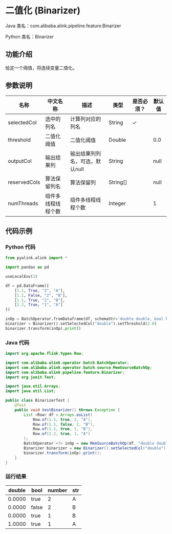 # 二值化 (Binarizer)
Java 类名：com.alibaba.alink.pipeline.feature.Binarizer

Python 类名：Binarizer


## 功能介绍
给定一个阈值，将连续变量二值化。

## 参数说明

| 名称 | 中文名称 | 描述 | 类型 | 是否必须？ | 默认值 |
| --- | --- | --- | --- | --- | --- |
| selectedCol | 选中的列名 | 计算列对应的列名 | String | ✓ |  |
| threshold | 二值化阈值 | 二值化阈值 | Double |  | 0.0 |
| outputCol | 输出结果列 | 输出结果列列名，可选，默认null | String |  | null |
| reservedCols | 算法保留列名 | 算法保留列 | String[] |  | null |
| numThreads | 组件多线程线程个数 | 组件多线程线程个数 | Integer |  | 1 |


## 代码示例
### Python 代码
```python
from pyalink.alink import *

import pandas as pd

useLocalEnv(1)

df = pd.DataFrame([
    [1.1, True, "2", "A"],
    [1.1, False, "2", "B"],
    [1.1, True, "1", "B"],
    [2.2, True, "1", "A"]
])

inOp = BatchOperator.fromDataframe(df, schemaStr='double double, bool boolean, number int, str string')
binarizer = Binarizer().setSelectedCol("double").setThreshold(2.0)
binarizer.transform(inOp).print()
```
### Java 代码
```java
import org.apache.flink.types.Row;

import com.alibaba.alink.operator.batch.BatchOperator;
import com.alibaba.alink.operator.batch.source.MemSourceBatchOp;
import com.alibaba.alink.pipeline.feature.Binarizer;
import org.junit.Test;

import java.util.Arrays;
import java.util.List;

public class BinarizerTest {
	@Test
	public void testBinarizer() throws Exception {
		List <Row> df = Arrays.asList(
			Row.of(1.1, true, 2, "A"),
			Row.of(1.1, false, 2, "B"),
			Row.of(1.1, true, 1, "B"),
			Row.of(2.2, true, 1, "A")
		);
		BatchOperator <?> inOp = new MemSourceBatchOp(df, "double double, bool boolean, number int, str string");
		Binarizer binarizer = new Binarizer().setSelectedCol("double").setThreshold(2.0);
		binarizer.transform(inOp).print();
	}
}
```
### 运行结果
double|bool|number|str
------|----|------|---
0.0000|true|2|A
0.0000|false|2|B
0.0000|true|1|B
1.0000|true|1|A

